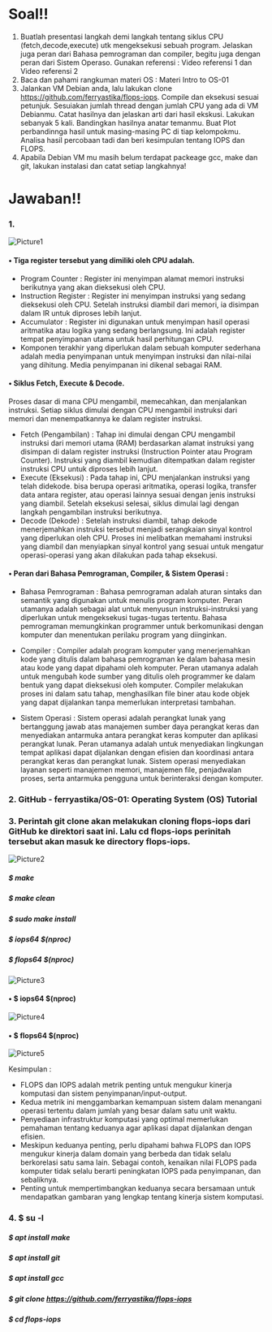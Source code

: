 # Soal!!
1.	Buatlah presentasi langkah demi langkah tentang siklus CPU (fetch,decode,execute) utk mengeksekusi sebuah program. Jelaskan juga peran dari Bahasa pemrograman dan compiler, begitu juga dengan peran dari Sistem Operaso. Gunakan referensi : Video referensi 1 dan Video referensi 2
2.	Baca dan pahami rangkuman materi OS : Materi Intro to OS-01
3.	Jalankan VM Debian anda, lalu lakukan clone https://github.com/ferryastika/flops-iops. Compile dan eksekusi sesuai petunjuk. Sesuiakan jumlah thread dengan jumlah CPU yang ada di VM Debianmu. Catat hasilnya dan jelaskan arti dari hasil ekskusi. Lakukan sebanyak 5 kali. Bandingkan hasilnya anatar temanmu. Buat Plot perbandinnga hasil untuk masing-masing PC di tiap kelompokmu. Analisa hasil percobaan tadi dan beri kesimpulan tentang IOPS dan FLOPS.
4.	Apabila Debian VM mu masih belum terdapat packeage gcc, make dan git, lakukan instalasi dan catat setiap langkahnya!
#
# Jawaban!!
### 1.
![Picture1](https://github.com/fahmiwulidan/SysOP24-3123521009/assets/160559491/2c5cc989-a5dd-471f-8135-3f0cff3aec6f)	
 
#### •	Tiga register tersebut yang dimiliki oleh CPU adalah.
-	Program Counter : Register ini menyimpan alamat memori instruksi berikutnya yang akan dieksekusi oleh CPU.
-	Instruction Register : Register ini menyimpan instruksi yang sedang dieksekusi oleh CPU. Setelah instruksi diambil dari memori, ia disimpan dalam IR untuk diproses lebih lanjut.
-	Accumulator : Register ini digunakan untuk menyimpan hasil operasi aritmatika atau logika yang sedang berlangsung. Ini adalah register tempat penyimpanan utama untuk hasil perhitungan CPU.
-	Komponen terakhir yang diperlukan dalam sebuah komputer sederhana adalah media penyimpanan untuk menyimpan instruksi dan nilai-nilai yang dihitung. Media penyimpanan ini dikenal sebagai RAM.
 
#### •	Siklus Fetch, Execute & Decode.
Proses dasar di mana CPU mengambil, memecahkan, dan menjalankan instruksi. Setiap siklus dimulai dengan CPU mengambil instruksi dari memori dan menempatkannya ke dalam register instruksi.
-	Fetch (Pengambilan) :
Tahap ini dimulai dengan CPU mengambil instruksi dari memori utama (RAM) berdasarkan alamat instruksi yang disimpan di dalam register instruksi (Instruction Pointer atau Program Counter). Instruksi yang diambil kemudian ditempatkan dalam register instruksi CPU untuk diproses lebih lanjut.
-	Execute (Eksekusi) :
Pada tahap ini, CPU menjalankan instruksi yang telah didekode. bisa berupa operasi aritmatika, operasi logika, transfer data antara register, atau operasi lainnya sesuai dengan jenis instruksi yang diambil. Setelah eksekusi selesai, siklus dimulai lagi dengan langkah pengambilan instruksi berikutnya.
-	Decode (Dekode) :
Setelah instruksi diambil, tahap dekode menerjemahkan instruksi tersebut menjadi serangkaian sinyal kontrol yang diperlukan oleh CPU. Proses ini melibatkan memahami instruksi yang diambil dan menyiapkan sinyal kontrol yang sesuai untuk mengatur operasi-operasi yang akan dilakukan pada tahap eksekusi.

#### •	Peran dari Bahasa Pemrograman, Compiler, & Sistem Operasi :
-	Bahasa Pemrograman :
Bahasa pemrograman adalah aturan sintaks dan semantik yang digunakan untuk menulis program komputer. 
Peran utamanya adalah sebagai alat untuk menyusun instruksi-instruksi yang diperlukan untuk mengeksekusi tugas-tugas tertentu. 
Bahasa pemrograman memungkinkan programmer untuk berkomunikasi dengan komputer dan menentukan perilaku program yang diinginkan.

-	Compiler :
Compiler adalah program komputer yang menerjemahkan kode yang ditulis dalam bahasa pemrograman ke dalam bahasa mesin atau kode yang dapat dipahami oleh komputer.
Peran utamanya adalah untuk mengubah kode sumber yang ditulis oleh programmer ke dalam bentuk yang dapat dieksekusi oleh komputer. 
Compiler melakukan proses ini dalam satu tahap, menghasilkan file biner atau kode objek yang dapat dijalankan tanpa memerlukan interpretasi tambahan.
    
-	Sistem Operasi :
Sistem operasi adalah perangkat lunak yang bertanggung jawab atas manajemen sumber daya perangkat keras dan menyediakan antarmuka antara perangkat keras komputer dan aplikasi perangkat lunak.
Peran utamanya adalah untuk menyediakan lingkungan tempat aplikasi dapat dijalankan dengan efisien dan koordinasi antara perangkat keras dan perangkat lunak.
Sistem operasi menyediakan layanan seperti manajemen memori, manajemen file, penjadwalan proses, serta antarmuka pengguna untuk berinteraksi dengan komputer.

### 2.	GitHub - ferryastika/OS-01: Operating System (OS) Tutorial

### 3.	Perintah git clone akan melakukan cloning flops-iops dari GitHub ke direktori  saat ini. Lalu cd flops-iops perinitah tersebut akan masuk ke directory flops-iops.
![Picture2](https://github.com/fahmiwulidan/SysOP24-3123521009/assets/160559491/cf37862e-9fd2-4462-b2db-51ea3810ff7b)

##### $ make
##### $ make clean
##### $ sudo make install
##### $ iops64 $(nproc)
##### $ flops64 $(nproc)
![Picture3](https://github.com/fahmiwulidan/SysOP24-3123521009/assets/160559491/9080df91-bd31-4656-9f88-1dbf2da34118)

#### •	$ iops64 $(nproc)
![Picture4](https://github.com/fahmiwulidan/SysOP24-3123521009/assets/160559491/34dc74d2-8b57-4d1e-9adb-21669b181427)

#### •	$ flops64 $(nproc)
![Picture5](https://github.com/fahmiwulidan/SysOP24-3123521009/assets/160559491/8bd92613-b89a-4bdb-8313-6b68ed690b52)

Kesimpulan :
- FLOPS dan IOPS adalah metrik penting untuk mengukur kinerja komputasi dan sistem penyimpanan/input-output.
- Kedua metrik ini menggambarkan kemampuan sistem dalam menangani operasi tertentu dalam jumlah yang besar dalam satu unit waktu.
- Penyediaan infrastruktur komputasi yang optimal memerlukan pemahaman tentang keduanya agar aplikasi dapat dijalankan dengan efisien.
- Meskipun keduanya penting, perlu dipahami bahwa FLOPS dan IOPS mengukur kinerja dalam domain yang berbeda dan tidak selalu berkorelasi satu sama lain. Sebagai contoh, kenaikan nilai FLOPS pada komputer tidak selalu berarti peningkatan IOPS pada penyimpanan, dan sebaliknya.
- Penting untuk mempertimbangkan keduanya secara bersamaan untuk mendapatkan gambaran yang lengkap tentang kinerja sistem komputasi.

### 4.	$ su -l
##### $ apt install make
##### $ apt install git
##### $ apt install gcc
##### $ git clone https://github.com/ferryastika/flops-iops
##### $ cd flops-iops
